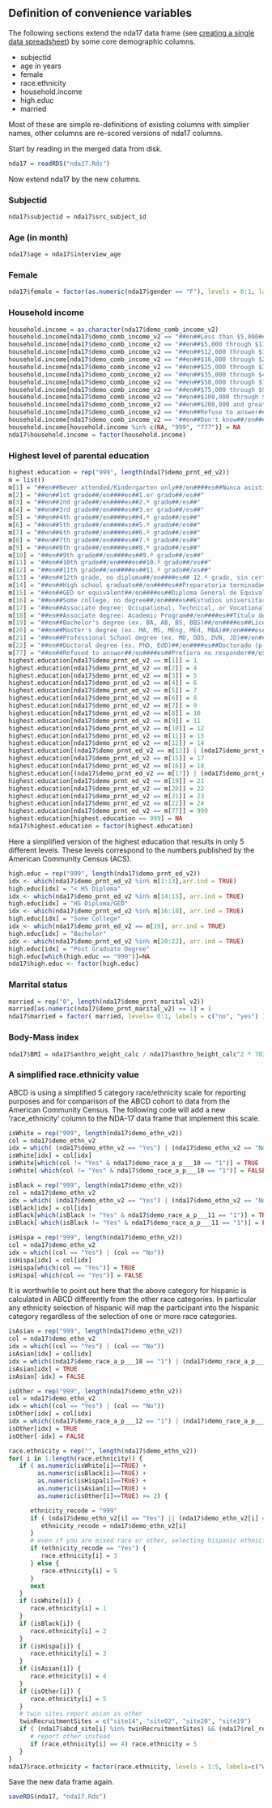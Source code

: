 ## Definition of convenience variables

The following sections extend the nda17 data frame (see [creating a single data spreadsheet](https://github.com/ABCD-STUDY/analysis-nda17#create-a-single-data-spreadsheet)) by some core demographic columns.
 - subjectid
 - age in years
 - female
 - race.ethnicity
 - household.income
 - high.educ
 - married

Most of these are simple re-definitions of existing columns with simplier names, other columns are re-scored versions of nda17 columns.

Start by reading in the merged data from disk.
```r
nda17 = readRDS("nda17.Rds")
```

Now extend nda17 by the new columns.

### Subjectid

```r
nda17$subjectid = nda17$src_subject_id
```

### Age (in month)

```r
nda17$age = nda17$interview_age
```

### Female

```r
nda17$female = factor(as.numeric(nda17$gender == "F"), levels = 0:1, labels = c("no", "yes") ) 
```

### Household income

```r
household.income = as.character(nda17$demo_comb_income_v2)
household.income[nda17$demo_comb_income_v2 == "##en##Less than $5,000##/en####es##Menos de $5,000##/es##"] = "[<50K]"
household.income[nda17$demo_comb_income_v2 == "##en##$5,000 through $11,999##/en####es##De $5,000 a $11,999##/es##"] = "[<50K]"
household.income[nda17$demo_comb_income_v2 == "##en##$12,000 through $15,999##/en####es##De $12,000 a $15,999##/es##"] = "[<50K]"
household.income[nda17$demo_comb_income_v2 == "##en##$16,000 through $24,999##/en####es##De $16,000 a $24,999##/es##"] = "[<50K]"
household.income[nda17$demo_comb_income_v2 == "##en##$25,000 through $34,999##/en####es##De $25,000 a $34,999##/es##"] = "[<50K]"
household.income[nda17$demo_comb_income_v2 == "##en##$35,000 through $49,999##/en####es##De $35,000 a $49,999##/es##"] = "[<50K]"
household.income[nda17$demo_comb_income_v2 == "##en##$50,000 through $74,999##/en####es##De $50,000 a $74,999##/es##"] = "[>=50K & <100K]"
household.income[nda17$demo_comb_income_v2 == "##en##$75,000 through $99,999##/en####es##De $75,000 a $99,999##/es##"] = "[>=50K & <100K]"
household.income[nda17$demo_comb_income_v2 == "##en##$100,000 through $199,999##/en####es##De $100,000 a $199,999##/es##"] = "[>=100K]"
household.income[nda17$demo_comb_income_v2 == "##en##$200,000 and greater##/en####es##$200,000 o más##/es##"] = "[>=100K]"
household.income[nda17$demo_comb_income_v2 == "##en##Refuse to answer##/en####es##No deseo responder##/es##"] = NA
household.income[nda17$demo_comb_income_v2 == "##en##Don't know##/en####es##No lo sé##/es##"] = NA
household.income[household.income %in% c(NA, "999", "777")] = NA
nda17$household.income = factor(household.income)
```

### Highest level of parental education

```r
highest.education = rep("999", length(nda17$demo_prnt_ed_v2))
m = list()
m[1] = "##en##Never attended/Kindergarten only##/en####es##Nunca asistí/Kinder solamente##/es##"
m[2] = "##en##1st grade##/en####es##1.er grado##/es##"
m[3] = "##en##2nd grade##/en####es##2.º grado##/es##"
m[4] = "##en##3rd grade##/en####es##3.er grado##/es##"
m[5] = "##en##4th grade##/en####es##4.º grado##/es##"
m[6] = "##en##5th grade##/en####es##5.º grado##/es##"
m[7] = "##en##6th grade##/en####es##6.º grado##/es##"
m[8] = "##en##7th grade##/en####es##7.º grado##/es##"
m[9] = "##en##8th grade##/en####es##8.º grado##/es##"
m[10] = "##en##9th grade##/en####es##9.º grado##/es##"
m[11] = "##en##10th grade##/en####es##10.º grado##/es##"
m[12] = "##en##11th grade##/en####es##11.º grado##/es##"
m[13] = "##en##12th grade, no diploma##/en####es## 12.º grado, sin certificado/diploma##/es##"
m[14] = "##en##High school graduate##/en####es##Preparatoria terminada##/es##"
m[15] = "##en##GED or equivalent##/en####es##Diploma General de Equivalencia (GED) o equivalente##/es##"
m[16] = "##en##Some college, no degree##/en####es##Estudios universitarios parciales; sin título##/es##"
m[17] = "##en##Associate degree: Occupational, Technical, or Vocational##/en####es##Título de asociado: programa ocupacional, técnico o vocacional##/es##"
m[18] = "##en##Associate degree: Academic Program##/en####es##Título de asociado: programa académico##/es##"
m[19] = "##en##Bachelor's degree (ex. BA, AB, BS, BBS)##/en####es##Licenciatura (p. ej., BA, AB, BS, BBA)##/es##"
m[20] = "##en##Master's degree (ex. MA, MS, MEng, MEd, MBA)##/en####es##Maestría (p. ej., MA, MS, MEng, MEd, MBA)##/es##"
m[21] = "##en##Professional School degree (ex. MD, DDS, DVN, JD)##/en####es##Título de escuela profesional (p. ej., MD, DDS, DVM, JD)##/es##"
m[22] = "##en##Doctoral degree (ex. PhD, EdD)##/en####es##Doctorado (p. ej., PhD, EdD)##/es##"
m[77] = "##en##Refused to answer##/en####es##Prefiero no responder##/es##"
highest.education[nda17$demo_prnt_ed_v2 == m[1]] = 1
highest.education[nda17$demo_prnt_ed_v2 == m[2]] = 4
highest.education[nda17$demo_prnt_ed_v2 == m[3]] = 5
highest.education[nda17$demo_prnt_ed_v2 == m[4]] = 6
highest.education[nda17$demo_prnt_ed_v2 == m[5]] = 7
highest.education[nda17$demo_prnt_ed_v2 == m[6]] = 8
highest.education[nda17$demo_prnt_ed_v2 == m[7]] = 9
highest.education[nda17$demo_prnt_ed_v2 == m[8]] = 10
highest.education[nda17$demo_prnt_ed_v2 == m[9]] = 11
highest.education[nda17$demo_prnt_ed_v2 == m[10]] = 12
highest.education[nda17$demo_prnt_ed_v2 == m[11]] = 13
highest.education[nda17$demo_prnt_ed_v2 == m[12]] = 14
highest.education[(nda17$demo_prnt_ed_v2 == m[13]) | (nda17$demo_prnt_ed_v2 == m[14])] = 16
highest.education[nda17$demo_prnt_ed_v2 == m[15]] = 17
highest.education[nda17$demo_prnt_ed_v2 == m[16]] = 18
highest.education[(nda17$demo_prnt_ed_v2 == m[17]) | (nda17$demo_prnt_ed_v2 == m[18])] = 20
highest.education[nda17$demo_prnt_ed_v2 == m[19]] = 21
highest.education[nda17$demo_prnt_ed_v2 == m[20]] = 22
highest.education[nda17$demo_prnt_ed_v2 == m[21]] = 23
highest.education[nda17$demo_prnt_ed_v2 == m[22]] = 24
highest.education[nda17$demo_prnt_ed_v2 == m[77]] = 999
highest.education[highest.education == 999] = NA
nda17$highest.education = factor(highest.education)
```

Here a simplified version of the highest education that results in only 5 different levels. These levels correspond to the numbers published by the American Community Census (ACS). 
```r
high.educ = rep("999", length(nda17$demo_prnt_ed_v2))
idx <- which(nda17$demo_prnt_ed_v2 %in% m[1:13],arr.ind = TRUE)
high.educ[idx] = "< HS Diploma"
idx <- which(nda17$demo_prnt_ed_v2 %in% m[14:15], arr.ind = TRUE)
high.educ[idx] = "HS Diploma/GED"
idx <- which(nda17$demo_prnt_ed_v2 %in% m[16:18], arr.ind = TRUE)
high.educ[idx] = "Some College"
idx <- which(nda17$demo_prnt_ed_v2 == m[19], arr.ind = TRUE)
high.educ[idx] = "Bachelor"
idx <- which(nda17$demo_prnt_ed_v2 %in% m[20:22], arr.ind = TRUE)
high.educ[idx] = "Post Graduate Degree"
high.educ[which(high.educ == "999")]=NA
nda17$high.educ <- factor(high.educ)
```

### Marrital status

```r
married = rep("0", length(nda17$demo_prnt_marital_v2))
married[as.numeric(nda17$demo_prnt_marital_v2) == 1] = 1
nda17$married = factor( married, levels= 0:1, labels = c("no", "yes") )
```

### Body-Mass index

```r
nda17$BMI = nda17$anthro_weight_calc / nda17$anthro_height_calc^2 * 703
```

### A simplified race.ethnicity value

ABCD is using a simplified 5 category race/ethnicity scale for reporting purposes and for comparison of the ABCD cohort to data from the American Community Census. The following code will add a new 'race_ethnicity' column to the NDA-17 data frame that implement this scale.

```r
isWhite = rep("999", length(nda17$demo_ethn_v2))
col = nda17$demo_ethn_v2
idx = which( (nda17$demo_ethn_v2 == "Yes") | (nda17$demo_ethn_v2 == "No"))
isWhite[idx] = col[idx]
isWhite[which(col != "Yes" & nda17$demo_race_a_p___10 == "1")] = TRUE
isWhite[-which(col != "Yes" & nda17$demo_race_a_p___10 == "1")] = FALSE

isBlack = rep("999", length(nda17$demo_ethn_v2))
col = nda17$demo_ethn_v2
idx = which( (nda17$demo_ethn_v2 == "Yes") | (nda17$demo_ethn_v2 == "No"))
isBlack[idx] = col[idx]
isBlack[which(isBlack != "Yes" & nda17$demo_race_a_p___11 == "1")] = TRUE
isBlack[-which(isBlack != "Yes" & nda17$demo_race_a_p___11 == "1")] = FALSE

isHispa = rep("999", length(nda17$demo_ethn_v2))
col = nda17$demo_ethn_v2
idx = which((col == "Yes") | (col == "No"))
isHispa[idx] = col[idx]
isHispa[which(col == "Yes")] = TRUE
isHispa[-which(col == "Yes")] = FALSE
```

It is worthwhile to point out here that the above category for hispanic is calculated in ABCD differently from the other race categories. In particular any ethnicity selection of hispanic will map the participant into the hispanic category regardless of the selection of one or more race categories.

```r
isAsian = rep("999", length(nda17$demo_ethn_v2))
col = nda17$demo_ethn_v2
idx = which((col == "Yes") | (col == "No"))
isAsian[idx] = col[idx]
idx = which((nda17$demo_race_a_p___18 == "1") | (nda17$demo_race_a_p___19 == "1") | (nda17$demo_race_a_p___20 == "1") | (nda17$demo_race_a_p___21 == "1") | (nda17$demo_race_a_p___22 == "1") | (nda17$demo_race_a_p___23 == "1") | (nda17$demo_race_a_p___24 == "1"))
isAsian[idx] = TRUE
isAsian[-idx] = FALSE

isOther = rep("999", length(nda17$demo_ethn_v2))
col = nda17$demo_ethn_v2
idx = which((col == "Yes") | (col == "No"))
isOther[idx] = col[idx]
idx = which((nda17$demo_race_a_p___12 == "1") | (nda17$demo_race_a_p___13 == "1") | (nda17$demo_race_a_p___14 == "1") | (nda17$demo_race_a_p___15 == "1") | (nda17$demo_race_a_p___16 == "1") | (nda17$demo_race_a_p___17 == "1") | (nda17$demo_race_a_p___25 == "1") | (nda17$demo_race_a_p___77 == "1") | (nda17$demo_race_a_p___99 == "1"))
isOther[idx] = TRUE
isOther[-idx] = FALSE

race.ethnicity = rep("", length(nda17$demo_ethn_v2))
for( i in 1:length(race.ethnicity)) {
   if ( as.numeric(isWhite[i]==TRUE) + 
        as.numeric(isBlack[i]==TRUE) + 
        as.numeric(isHispa[i]==TRUE) + 
        as.numeric(isAsian[i]==TRUE) + 
        as.numeric(isOther[i]==TRUE) >= 2) {

      ethnicity_recode = "999"
      if ( (nda17$demo_ethn_v2[i] == "Yes") || (nda17$demo_ethn_v2[i] == "No") ) {
         ethnicity_recode = nda17$demo_ethn_v2[i]
      }
      # even if you are mixed race or other, selecting hispanic ethnicity assigns the participant to the hispanic category
      if (ethnicity_recode == "Yes") {
         race.ethnicity[i] = 3
      } else {
         race.ethnicity[i] = 5
      }
      next
   }
   if (isWhite[i]) {
      race.ethnicity[i] = 1
   }
   if (isBlack[i]) {
      race.ethnicity[i] = 2
   }
   if (isHispa[i]) {
      race.ethnicity[i] = 3
   }
   if (isAsian[i]) {
      race.ethnicity[i] = 4
   }
   if (isOther[i]) {
      race.ethnicity[i] = 5
   }
   # twin sites report asian as other
   twinRecruitmentSites = c("site14", "site02", "site20", "site19")
   if ( (nda17$abcd_site[i] %in% twinRecruitmentSites) && (nda17$rel_relationship %in% c("twin", "sibling")) ) {
      # report other instead
      if (race.ethnicity[i] == 4) race.ethnicity = 5
   }
}
nda17$race.ethnicity = factor(race.ethnicity, levels = 1:5, labels=c("White","Black","Hispanic","Asian","Other"))
```

Save the new data frame again.
```r
saveRDS(nda17, "nda17.Rds")
```
